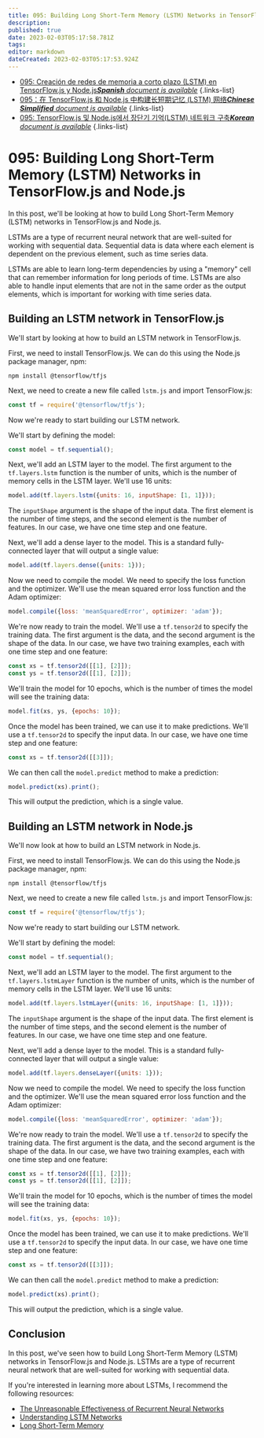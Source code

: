```yaml
---
title: 095: Building Long Short-Term Memory (LSTM) Networks in TensorFlow.js and Node.js
description: 
published: true
date: 2023-02-03T05:17:58.781Z
tags: 
editor: markdown
dateCreated: 2023-02-03T05:17:53.924Z
---
```


- [095: Creación de redes de memoria a corto plazo (LSTM) en TensorFlow.js y Node.js***Spanish** document is available*](/es/Knowledge-base/TensorFlow-js/Learning/095-building-long-short-term-memory-lstm-networks-in-tensorflow-js-and-node-js)
{.links-list}
- [095：在 TensorFlow.js 和 Node.js 中构建长短期记忆 (LSTM) 网络***Chinese Simplified** document is available*](/zh/Knowledge-base/TensorFlow-js/Learning/095-building-long-short-term-memory-lstm-networks-in-tensorflow-js-and-node-js)
{.links-list}
- [095: TensorFlow.js 및 Node.js에서 장단기 기억(LSTM) 네트워크 구축***Korean** document is available*](/ko/Knowledge-base/TensorFlow-js/Learning/095-building-long-short-term-memory-lstm-networks-in-tensorflow-js-and-node-js)
{.links-list}


# 095: Building Long Short-Term Memory (LSTM) Networks in TensorFlow.js and Node.js

In this post, we'll be looking at how to build Long Short-Term Memory (LSTM) networks in TensorFlow.js and Node.js.

LSTMs are a type of recurrent neural network that are well-suited for working with sequential data. Sequential data is data where each element is dependent on the previous element, such as time series data.

LSTMs are able to learn long-term dependencies by using a "memory" cell that can remember information for long periods of time. LSTMs are also able to handle input elements that are not in the same order as the output elements, which is important for working with time series data.

## Building an LSTM network in TensorFlow.js

We'll start by looking at how to build an LSTM network in TensorFlow.js.

First, we need to install TensorFlow.js. We can do this using the Node.js package manager, npm:

```
npm install @tensorflow/tfjs
```

Next, we need to create a new file called `lstm.js` and import TensorFlow.js:

```javascript
const tf = require('@tensorflow/tfjs');
```

Now we're ready to start building our LSTM network.

We'll start by defining the model:

```javascript
const model = tf.sequential();
```

Next, we'll add an LSTM layer to the model. The first argument to the `tf.layers.lstm` function is the number of units, which is the number of memory cells in the LSTM layer. We'll use 16 units:

```javascript
model.add(tf.layers.lstm({units: 16, inputShape: [1, 1]}));
```

The `inputShape` argument is the shape of the input data. The first element is the number of time steps, and the second element is the number of features. In our case, we have one time step and one feature.

Next, we'll add a dense layer to the model. This is a standard fully-connected layer that will output a single value:

```javascript
model.add(tf.layers.dense({units: 1}));
```

Now we need to compile the model. We need to specify the loss function and the optimizer. We'll use the mean squared error loss function and the Adam optimizer:

```javascript
model.compile({loss: 'meanSquaredError', optimizer: 'adam'});
```

We're now ready to train the model. We'll use a `tf.tensor2d` to specify the training data. The first argument is the data, and the second argument is the shape of the data. In our case, we have two training examples, each with one time step and one feature:

```javascript
const xs = tf.tensor2d([[1], [2]]);
const ys = tf.tensor2d([[1], [2]]);
```

We'll train the model for 10 epochs, which is the number of times the model will see the training data:

```javascript
model.fit(xs, ys, {epochs: 10});
```

Once the model has been trained, we can use it to make predictions. We'll use a `tf.tensor2d` to specify the input data. In our case, we have one time step and one feature:

```javascript
const xs = tf.tensor2d([[3]]);
```

We can then call the `model.predict` method to make a prediction:

```javascript
model.predict(xs).print();
```

This will output the prediction, which is a single value.

## Building an LSTM network in Node.js

We'll now look at how to build an LSTM network in Node.js.

First, we need to install TensorFlow.js. We can do this using the Node.js package manager, npm:

```
npm install @tensorflow/tfjs
```

Next, we need to create a new file called `lstm.js` and import TensorFlow.js:

```javascript
const tf = require('@tensorflow/tfjs');
```

Now we're ready to start building our LSTM network.

We'll start by defining the model:

```javascript
const model = tf.sequential();
```

Next, we'll add an LSTM layer to the model. The first argument to the `tf.layers.lstmLayer` function is the number of units, which is the number of memory cells in the LSTM layer. We'll use 16 units:

```javascript
model.add(tf.layers.lstmLayer({units: 16, inputShape: [1, 1]}));
```

The `inputShape` argument is the shape of the input data. The first element is the number of time steps, and the second element is the number of features. In our case, we have one time step and one feature.

Next, we'll add a dense layer to the model. This is a standard fully-connected layer that will output a single value:

```javascript
model.add(tf.layers.denseLayer({units: 1}));
```

Now we need to compile the model. We need to specify the loss function and the optimizer. We'll use the mean squared error loss function and the Adam optimizer:

```javascript
model.compile({loss: 'meanSquaredError', optimizer: 'adam'});
```

We're now ready to train the model. We'll use a `tf.tensor2d` to specify the training data. The first argument is the data, and the second argument is the shape of the data. In our case, we have two training examples, each with one time step and one feature:

```javascript
const xs = tf.tensor2d([[1], [2]]);
const ys = tf.tensor2d([[1], [2]]);
```

We'll train the model for 10 epochs, which is the number of times the model will see the training data:

```javascript
model.fit(xs, ys, {epochs: 10});
```

Once the model has been trained, we can use it to make predictions. We'll use a `tf.tensor2d` to specify the input data. In our case, we have one time step and one feature:

```javascript
const xs = tf.tensor2d([[3]]);
```

We can then call the `model.predict` method to make a prediction:

```javascript
model.predict(xs).print();
```

This will output the prediction, which is a single value.

## Conclusion

In this post, we've seen how to build Long Short-Term Memory (LSTM) networks in TensorFlow.js and Node.js. LSTMs are a type of recurrent neural network that are well-suited for working with sequential data.

If you're interested in learning more about LSTMs, I recommend the following resources:

- [The Unreasonable Effectiveness of Recurrent Neural Networks](https://karpathy.github.io/2015/05/21/rnn-effectiveness/)
- [Understanding LSTM Networks](http://colah.github.io/posts/2015-08-Understanding-LSTMs/)
- [Long Short-Term Memory](https://en.wikipedia.org/wiki/Long_short-term_memory)